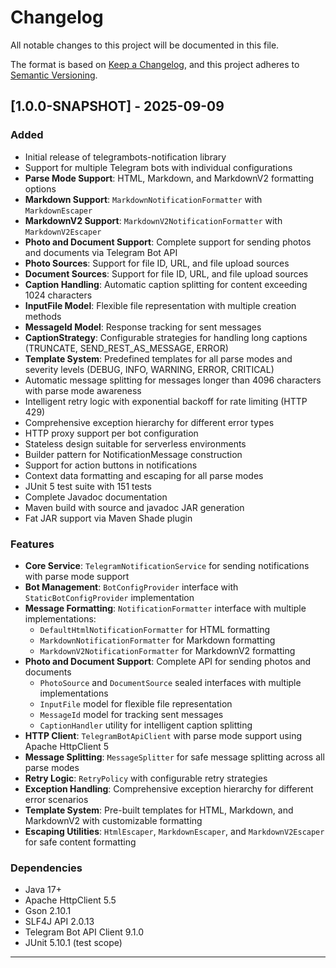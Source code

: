 # Changelog

All notable changes to this project will be documented in this file.

The format is based on [Keep a Changelog](https://keepachangelog.com/en/1.0.0/),
and this project adheres to [Semantic Versioning](https://semver.org/spec/v2.0.0.html).

## [1.0.0-SNAPSHOT] - 2025-09-09

### Added

- Initial release of telegrambots-notification library
- Support for multiple Telegram bots with individual configurations
- **Parse Mode Support**: HTML, Markdown, and MarkdownV2 formatting options
- **Markdown Support**: `MarkdownNotificationFormatter` with `MarkdownEscaper`
- **MarkdownV2 Support**: `MarkdownV2NotificationFormatter` with `MarkdownV2Escaper`
- **Photo and Document Support**: Complete support for sending photos and documents via Telegram Bot API
- **Photo Sources**: Support for file ID, URL, and file upload sources
- **Document Sources**: Support for file ID, URL, and file upload sources
- **Caption Handling**: Automatic caption splitting for content exceeding 1024 characters
- **InputFile Model**: Flexible file representation with multiple creation methods
- **MessageId Model**: Response tracking for sent messages
- **CaptionStrategy**: Configurable strategies for handling long captions (TRUNCATE, SEND_REST_AS_MESSAGE, ERROR)
- **Template System**: Predefined templates for all parse modes and severity levels (DEBUG, INFO, WARNING, ERROR, CRITICAL)
- Automatic message splitting for messages longer than 4096 characters with parse mode awareness
- Intelligent retry logic with exponential backoff for rate limiting (HTTP 429)
- Comprehensive exception hierarchy for different error types
- HTTP proxy support per bot configuration
- Stateless design suitable for serverless environments
- Builder pattern for NotificationMessage construction
- Support for action buttons in notifications
- Context data formatting and escaping for all parse modes
- JUnit 5 test suite with 151 tests
- Complete Javadoc documentation
- Maven build with source and javadoc JAR generation
- Fat JAR support via Maven Shade plugin

### Features

- **Core Service**: `TelegramNotificationService` for sending notifications with parse mode support
- **Bot Management**: `BotConfigProvider` interface with `StaticBotConfigProvider` implementation
- **Message Formatting**: `NotificationFormatter` interface with multiple implementations:
  - `DefaultHtmlNotificationFormatter` for HTML formatting
  - `MarkdownNotificationFormatter` for Markdown formatting
  - `MarkdownV2NotificationFormatter` for MarkdownV2 formatting
- **Photo and Document Support**: Complete API for sending photos and documents
  - `PhotoSource` and `DocumentSource` sealed interfaces with multiple implementations
  - `InputFile` model for flexible file representation
  - `MessageId` model for tracking sent messages
  - `CaptionHandler` utility for intelligent caption splitting
- **HTTP Client**: `TelegramBotApiClient` with parse mode support using Apache HttpClient 5
- **Message Splitting**: `MessageSplitter` for safe message splitting across all parse modes
- **Retry Logic**: `RetryPolicy` with configurable retry strategies
- **Exception Handling**: Comprehensive exception hierarchy for different error scenarios
- **Template System**: Pre-built templates for HTML, Markdown, and MarkdownV2 with customizable formatting
- **Escaping Utilities**: `HtmlEscaper`, `MarkdownEscaper`, and `MarkdownV2Escaper` for safe content formatting

### Dependencies

- Java 17+
- Apache HttpClient 5.5
- Gson 2.10.1
- SLF4J API 2.0.13
- Telegram Bot API Client 9.1.0
- JUnit 5.10.1 (test scope)

---
